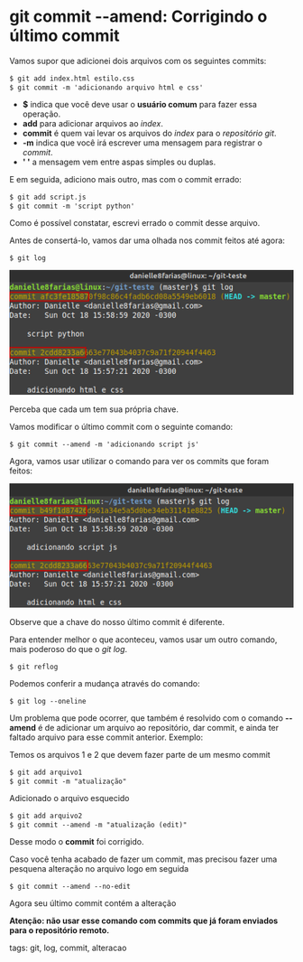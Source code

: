 # git commit --amend: Corrigindo o último commit


Vamos supor que adicionei dois arquivos com os seguintes commits:

```
$ git add index.html estilo.css
$ git commit -m 'adicionando arquivo html e css'
```

- **$** indica que você deve usar o **usuário comum** para fazer essa operação.
- **add** para adicionar arquivos ao *index*.
- **commit** é quem vai levar os arquivos do *index* para o *repositório git*.
- **-m** indica que você irá escrever uma mensagem para registrar o *commit*.
- **' '** a mensagem vem entre aspas simples ou duplas.

E em seguida, adiciono mais outro, mas com o commit errado:

```
$ git add script.js
$ git commit -m 'script python'
```

Como é possível constatar, escrevi errado o commit desse arquivo.

Antes de consertá-lo, vamos dar uma olhada nos commit feitos até agora:

```
$ git log
```

![verificando as chaves dos commits feitos](img/p0005-0.png)

Perceba que cada um tem sua própria chave.

Vamos modificar o último commit com o seguinte comando:

```
$ git commit --amend -m 'adicionando script js'
```

Agora, vamos usar utilizar o comando para ver os commits que foram feitos:

![commit corrigido](img/p0005-1.png)

Observe que a chave do nosso último commit é diferente.

Para entender melhor o que aconteceu, vamos usar um outro comando, mais poderoso do que o *git log*.

```
$ git reflog
```







Podemos conferir a mudança através do comando:

```
$ git log --oneline
```

Um problema que pode ocorrer, que também é resolvido com o comando **--amend** é de adicionar um arquivo ao repositório, dar commit, e ainda ter faltado arquivo para esse commit anterior. Exemplo:

Temos os arquivos 1 e 2 que devem fazer parte de um mesmo commit

```
$ git add arquivo1
$ git commit -m "atualização"
```

Adicionado o arquivo esquecido

```
$ git add arquivo2
$ git commit --amend -m "atualização (edit)"
```

Desse modo o **commit** foi corrigido.

Caso você tenha acabado de fazer um commit, mas precisou fazer uma pesquena alteração no arquivo logo em seguida

```
$ git commit --amend --no-edit
```

Agora seu último commit contém a alteração

**Atenção: não usar esse comando com commits que já foram enviados para o repositório remoto.**

tags: git, log, commit, alteracao

